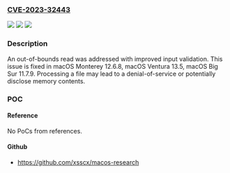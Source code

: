 ### [CVE-2023-32443](https://cve.mitre.org/cgi-bin/cvename.cgi?name=CVE-2023-32443)
![](https://img.shields.io/static/v1?label=Product&message=macOS&color=blue)
![](https://img.shields.io/static/v1?label=Version&message=unspecified%3C%2013.5%20&color=brighgreen)
![](https://img.shields.io/static/v1?label=Vulnerability&message=Processing%20a%20file%20may%20lead%20to%20a%20denial-of-service%20or%20potentially%20disclose%20memory%20contents&color=brighgreen)

### Description

An out-of-bounds read was addressed with improved input validation. This issue is fixed in macOS Monterey 12.6.8, macOS Ventura 13.5, macOS Big Sur 11.7.9. Processing a file may lead to a denial-of-service or potentially disclose memory contents.

### POC

#### Reference
No PoCs from references.

#### Github
- https://github.com/xsscx/macos-research

